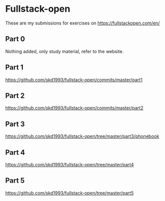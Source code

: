 # Fullstack-open

These are my submissions for exercises on https://fullstackopen.com/en/

## Part 0

Nothing added, only study material, refer to the website.

## Part 1

https://github.com/skd1993/fullstack-open/commits/master/part1

## Part 2

https://github.com/skd1993/fullstack-open/commits/master/part2

## Part 3

https://github.com/skd1993/fullstack-open/tree/master/part3/phonebook

## Part 4

https://github.com/skd1993/fullstack-open/tree/master/part4

## Part 5

https://github.com/skd1993/fullstack-open/tree/master/part5
